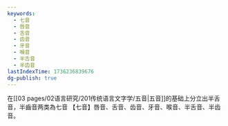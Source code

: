 ```yaml
---
keywords:
  - 七音
  - 唇音
  - 舌音
  - 齿音
  - 牙音
  - 喉音
  - 半舌音
  - 半齿音
lastIndexTime: 1736236839676
dg-publish: true
---
```

在[[03 pages/02语言研究/201传统语言文字学/五音\|五音]]的基础上分立出半舌音，半齒音两类為七音
【七音】唇音、舌音、齿音、牙音、喉音、半舌音、半齿音。
